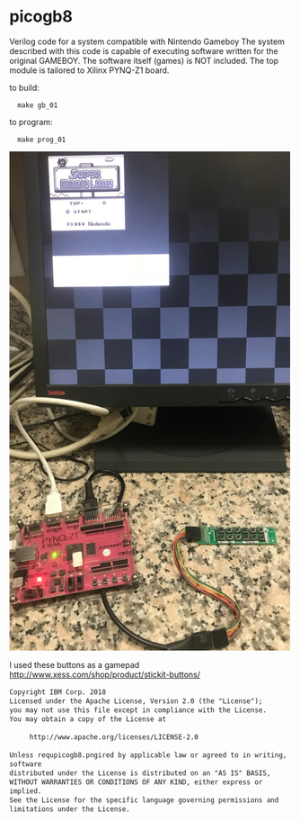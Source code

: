 # picogb8
Verilog code for a system compatible with Nintendo Gameboy
The system described with this code is capable of executing software written for the original GAMEBOY. The software itself (games) is NOT included.
The top module is tailored to Xilinx PYNQ-Z1 board.

to build:
```
  make gb_01
```
to program:

```
  make prog_01
```

<img src="pynq.png" width="500"></img>

I used these buttons as a gamepad http://www.xess.com/shop/product/stickit-buttons/

```
Copyright IBM Corp. 2018
Licensed under the Apache License, Version 2.0 (the "License");
you may not use this file except in compliance with the License.
You may obtain a copy of the License at

     http://www.apache.org/licenses/LICENSE-2.0

Unless requpicogb8.pngired by applicable law or agreed to in writing, software
distributed under the License is distributed on an "AS IS" BASIS,
WITHOUT WARRANTIES OR CONDITIONS OF ANY KIND, either express or implied.
See the License for the specific language governing permissions and
limitations under the License.
```
